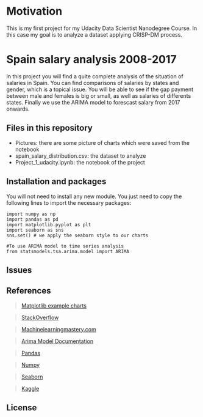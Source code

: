 # Motivation
This is my first project for my Udacity Data Scientist Nanodegree Course. In this case my goal is to analyze a dataset applying CRISP-DM process. 

# Spain salary analysis 2008-2017

In this project you will find a quite complete analysis of the situation of salaries in Spain. You can find comparisons of salaries by states and gender, which is a topical issue. You will be able to see if the gap payment between male and females is big or small, as well as salaries of differents states. Finally we use the ARIMA model to forescast salary from 2017 onwards.

## Files in this repository
- Pictures: there are some picture of charts which were saved from the notebook
- spain_salary_distribution.csv: the dataset to analyze
- Project_1_udacity.ipynb: the notebook of the project
## Installation and packages
You will not need to install any new module. You just need to copy the following lines to import the necessary packages:
``` 
import numpy as np
import pandas as pd
import matplotlib.pyplot as plt
import seaborn as sns
sns.set() # we apply the seaborn style to our charts

#To use ARIMA model to time series analysis
from statsmodels.tsa.arima.model import ARIMA
```

## Issues


## References
> [Matplotlib example charts](https://pythonspot.com/matplotlib-bar-chart/)

> [StackOverflow](https://stackoverflow.com/)

> [Machinelearningmastery.com](https://machinelearningmastery.com/time-series-forecasting-methods-in-python-cheat-sheet/)

> [Arima Model Documentation](https://www.statsmodels.org/stable/generated/statsmodels.tsa.arima.model.ARIMA.html)

> [Pandas](https://pandas.pydata.org/)

> [Numpy](https://numpy.org/)

> [Seaborn](https://seaborn.pydata.org/)

> [Kaggle](https://www.kaggle.com/)


## License

